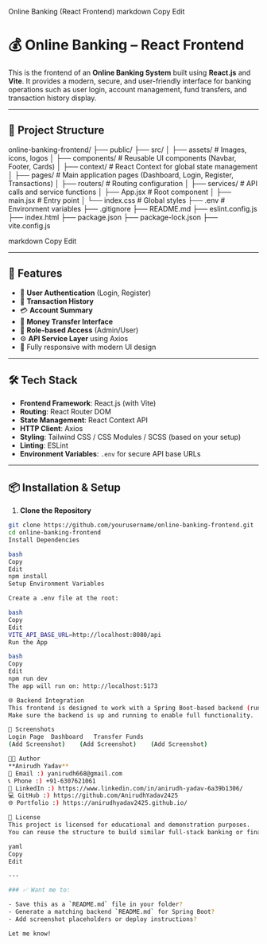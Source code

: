 Online Banking (React Frontend)
markdown
Copy
Edit
# 💰 Online Banking – React Frontend

This is the frontend of an **Online Banking System** built using **React.js** and **Vite**. It provides a modern, secure, and user-friendly interface for banking operations such as user login, account management, fund transfers, and transaction history display.

---

## 📂 Project Structure

online-banking-frontend/
├── public/
├── src/
│ ├── assets/ # Images, icons, logos
│ ├── components/ # Reusable UI components (Navbar, Footer, Cards)
│ ├── context/ # React Context for global state management
│ ├── pages/ # Main application pages (Dashboard, Login, Register, Transactions)
│ ├── routers/ # Routing configuration
│ ├── services/ # API calls and service functions
│ ├── App.jsx # Root component
│ ├── main.jsx # Entry point
│ └── index.css # Global styles
├── .env # Environment variables
├── .gitignore
├── README.md
├── eslint.config.js
├── index.html
├── package.json
├── package-lock.json
├── vite.config.js

markdown
Copy
Edit

---

## 🚀 Features

- 🔐 **User Authentication** (Login, Register)
- 🧾 **Transaction History**
- 💳 **Account Summary**
- 🔁 **Money Transfer Interface**
- 🎯 **Role-based Access** (Admin/User)
- ⚙️ **API Service Layer** using Axios
- 💅 Fully responsive with modern UI design

---

## 🛠️ Tech Stack

- **Frontend Framework**: React.js (with Vite)
- **Routing**: React Router DOM
- **State Management**: React Context API
- **HTTP Client**: Axios
- **Styling**: Tailwind CSS / CSS Modules / SCSS (based on your setup)
- **Linting**: ESLint
- **Environment Variables**: `.env` for secure API base URLs

---

## 📦 Installation & Setup

1. **Clone the Repository**
```bash
git clone https://github.com/yourusername/online-banking-frontend.git
cd online-banking-frontend
Install Dependencies

bash
Copy
Edit
npm install
Setup Environment Variables

Create a .env file at the root:

bash
Copy
Edit
VITE_API_BASE_URL=http://localhost:8080/api
Run the App

bash
Copy
Edit
npm run dev
The app will run on: http://localhost:5173

🌐 Backend Integration
This frontend is designed to work with a Spring Boot-based backend (running on port 8080).
Make sure the backend is up and running to enable full functionality.

📸 Screenshots
Login Page	Dashboard	Transfer Funds
(Add Screenshot)	(Add Screenshot)	(Add Screenshot)

👨‍💻 Author
**Anirudh Yadav**
📧 Email :) yanirudh668@gmail.com
📞 Phone :) +91-6307621061
🔗 LinkedIn :) https://www.linkedin.com/in/anirudh-yadav-6a39b1306/
💻 GitHub :) https://github.com/AnirudhYadav2425
🌐 Portfolio :) https://anirudhyadav2425.github.io/

📄 License
This project is licensed for educational and demonstration purposes.
You can reuse the structure to build similar full-stack banking or financial dashboards.

yaml
Copy
Edit

---

### ✅ Want me to:

- Save this as a `README.md` file in your folder?
- Generate a matching backend `README.md` for Spring Boot?
- Add screenshot placeholders or deploy instructions?

Let me know!
